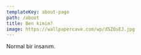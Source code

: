 ```yaml
---
templateKey: about-page
path: /about
title: Ben kimim?
image: https://wallpapercave.com/wp/d5ZOsEJ.jpg
---
```

Normal bir insanım.